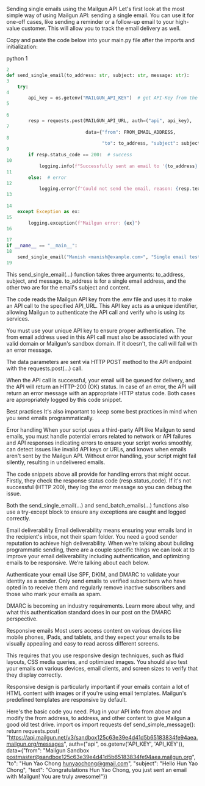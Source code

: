 Sending single emails using the Mailgun API
Let's first look at the most simple way of using Mailgun API: sending a single email. You can use it for one-off cases, like sending a reminder or a follow-up email to your high-value customer. This will allow you to track the email delivery as well.

Copy and paste the code below into your main.py file after the imports and initialization:

python
1
```python
2
def send_single_email(to_address: str, subject: str, message: str):
3
    try:
4
        api_key = os.getenv("MAILGUN_API_KEY")  # get API-Key from the `.env` file
5
​
6
        resp = requests.post(MAILGUN_API_URL, auth=("api", api_key),
7
                             data={"from": FROM_EMAIL_ADDRESS,
8
                                   "to": to_address, "subject": subject, "text": message})
9
        if resp.status_code == 200:  # success
10
            logging.info(f"Successfully sent an email to '{to_address}' via Mailgun API.")
11
        else:  # error
12
            logging.error(f"Could not send the email, reason: {resp.text}")
13
​
14
    except Exception as ex:
15
        logging.exception(f"Mailgun error: {ex}")
16
​
17
if __name__ == "__main__":
18
    send_single_email("Manish <manish@exanple.com>", "Single email test", "Testing Mailgun API for a single email")
19
```
This send_single_email(...) function takes three arguments: to_address, subject, and message. to_address is for a single email address, and the other two are for the email's subject and content.

The code reads the Mailgun API key from the .env file and uses it to make an API call to the specified API_URL. This API key acts as a unique identifier, allowing Mailgun to authenticate the API call and verify who is using its services.

You must use your unique API key to ensure proper authentication. The from email address used in this API call must also be associated with your valid domain or Mailgun's sandbox domain. If it doesn't, the call will fail with an error message.

The data parameters are sent via HTTP POST method to the API endpoint with the requests.post(...) call.

When the API call is successful, your email will be queued for delivery, and the API will return an HTTP-200 (OK) status. In case of an error, the API will return an error message with an appropriate HTTP status code. Both cases are appropriately logged by this code snippet.

Best practices
It's also important to keep some best practices in mind when you send emails programmatically.

Error handling
When your script uses a third-party API like Mailgun to send emails, you must handle potential errors related to network or API failures and API responses indicating errors to ensure your script works smoothly, can detect issues like invalid API keys or URLs, and knows when emails aren't sent by the Mailgun API. Without error handling, your script might fail silently, resulting in undelivered emails.

The code snippets above all provide for handling errors that might occur. Firstly, they check the response status code (resp.status_code). If it's not successful (HTTP 200), they log the error message so you can debug the issue.

Both the send_single_email(...) and send_batch_emails(...) functions also use a try-except block to ensure any exceptions are caught and logged correctly.

Email deliverability
Email deliverability means ensuring your emails land in the recipient's inbox, not their spam folder. You need a good sender reputation to achieve high deliverability. When we’re talking about building programmatic sending, there are a couple specific things we can look at to improve your email deliverability including authentication, and optimizing emails to be responsive. We’re talking about each below.

Authenticate your email
Use SPF, DKIM, and DMARC to validate your identity as a sender. Only send emails to verified subscribers who have opted in to receive them and regularly remove inactive subscribers and those who mark your emails as spam.

DMARC is becoming an industry requirements. Learn more about why, and what this authentication standard does in our post on the DMARC perspective. 

Responsive emails
Most users access content on various devices like mobile phones, iPads, and tablets, and they expect your emails to be visually appealing and easy to read across different screens.

This requires that you use responsive design techniques, such as fluid layouts, CSS media queries, and optimized images. You should also test your emails on various devices, email clients, and screen sizes to verify that they display correctly.

Responsive design is particularly important if your emails contain a lot of HTML content with images or if you're using email templates. Mailgun's predefined templates are responsive by default.

Here's the basic code you need. Plug in your API info from above and modify the from address, to address, and other content to give Mailgun a good old test drive.
import os
import requests
def send_simple_message():
  	return requests.post(
  		"https://api.mailgun.net/v3/sandbox125c63e39e4d41d5b65183834fe94aea.mailgun.org/messages",
  		auth=("api", os.getenv('API_KEY', 'API_KEY')),
  		data={"from": "Mailgun Sandbox <postmaster@sandbox125c63e39e4d41d5b65183834fe94aea.mailgun.org>",
			"to": "Hun Yao Chong <hunyaochong@gmail.com>",
  			"subject": "Hello Hun Yao Chong",
  			"text": "Congratulations Hun Yao Chong, you just sent an email with Mailgun! You are truly awesome!"})